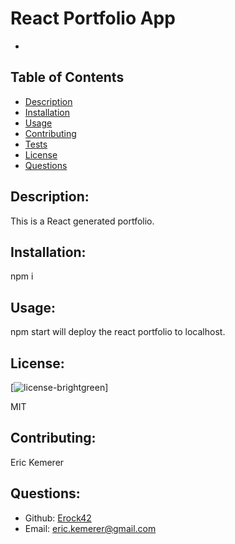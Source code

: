 #  React Portfolio App

-

  ## Table of Contents 
  - [Description](#description)
  - [Installation](#installation)
  - [Usage](#usage)
  - [Contributing](#contributing)
  - [Tests](#tests)
  - [License](#license)
  - [Questions](#questions)

  ## Description:
This is a React generated portfolio.
 

  ## Installation:

  npm i

  ## Usage:

  npm start will deploy the react portfolio to localhost.

  ## License:

  [![license](https://img.shields.io/badge/license-MIT.svg)-brightgreen]

  MIT

  ## Contributing:

  Eric Kemerer

  ## Questions:

  - Github: [Erock42](https://github.com/Erock42)
  - Email: eric.kemerer@gmail.com 